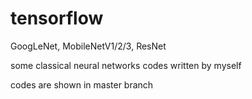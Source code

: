 # tensorflow
GoogLeNet, MobileNetV1/2/3, ResNet

some classical neural networks codes written by myself

codes are shown in master branch
